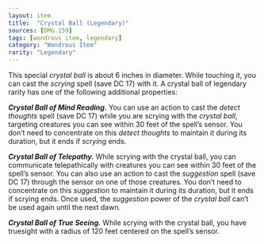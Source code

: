 ```yaml
---
layout: item
title:  "Crystal Ball (Legendary)"
sources: [DMG.159]
tags: [wondrous item, legendary]
category: "Wondrous Item"
rarity: "Legendary"
---
```


This special *crystal ball* is about 6 inches in diameter. While touching it, you can cast the *scrying* spell (save DC 17) with it. A crystal ball of legendary rarity has one of the following additional properties:

***Crystal Ball of Mind Reading.*** You can use an action to cast the *detect thoughts* spell (save DC 17) while you are scrying with the *crystal ball*, targeting creatures you can see within 30 feet of the spell’s sensor. You don’t need to concentrate on this *detect thoughts* to maintain it during its duration, but it ends if *scrying* ends.

***Crystal Ball of Telepathy.*** While scrying with the crystal ball, you can communicate telepathically with creatures you can see within 30 feet of the spell’s sensor. You can also use an action to cast the *suggestion* spell (save DC 17) through the sensor on one of those creatures. You don’t need to concentrate on this *suggestion* to maintain it during its duration, but it ends if scrying ends. Once used, the *suggestion* power of the *crystal ball* can’t be used again until the next dawn.

***Crystal Ball of True Seeing.*** While scrying with the crystal ball, you have truesight with a radius of 120 feet centered on the spell’s sensor.
